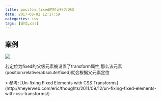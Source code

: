 ```yaml
---
title: positon:fixed的怪异行为记录
date: 2017-08-02 12:17:59
categories: css
tags: [定位,css]
---
```


## 案例

![](http://7xrqm7.com1.z0.glb.clouddn.com/position-fixed-example.png)

<p class="tip">若定位为fixed的父级元素被设置了transform属性,那么该元素(position:relative/absolute/fixed)就会根据父元素定位</p>
> 参考: [Un-fixing Fixed Elements with CSS Transforms](http://meyerweb.com/eric/thoughts/2011/09/12/un-fixing-fixed-elements-with-css-transforms/)
